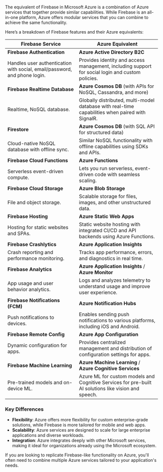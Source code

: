 The equivalent of Firebase in Microsoft Azure is a combination of Azure services that together provide similar capabilities. While Firebase is an all-in-one platform, Azure offers modular services that you can combine to achieve the same functionality.

Here’s a breakdown of Firebase features and their Azure equivalents:

| **Firebase Service**                     | **Azure Equivalent**                                                                                     |
|------------------------------------------|----------------------------------------------------------------------------------------------------------|
| **Firebase Authentication**              | **Azure Active Directory B2C**                                                                          |
| Handles user authentication with social, email/password, and phone login.   | Provides identity and access management, including support for social login and custom policies.         |
| **Firebase Realtime Database**           | **Azure Cosmos DB** (with APIs for NoSQL, Cassandra, and more)                                          |
| Realtime, NoSQL database.                | Globally distributed, multi-model database with real-time capabilities when paired with SignalR.        |
| **Firestore**                            | **Azure Cosmos DB** (with SQL API for structured data)                                                  |
| Cloud-native NoSQL database with offline sync.   | Similar NoSQL functionality with offline capabilities using SDKs and APIs.                             |
| **Firebase Cloud Functions**             | **Azure Functions**                                                                                     |
| Serverless event-driven compute.         | Lets you run serverless, event-driven code with seamless scaling.                                       |
| **Firebase Cloud Storage**               | **Azure Blob Storage**                                                                                  |
| File and object storage.                 | Scalable storage for files, images, and other unstructured data.                                        |
| **Firebase Hosting**                     | **Azure Static Web Apps**                                                                               |
| Hosting for static websites and SPAs.    | Static website hosting with integrated CI/CD and API backends using Azure Functions.                    |
| **Firebase Crashlytics**                 | **Azure Application Insights**                                                                          |
| Crash reporting and performance monitoring. | Tracks app performance, errors, and diagnostics in real time.                                          |
| **Firebase Analytics**                   | **Azure Application Insights** / **Azure Monitor**                                                     |
| App usage and user behavior analytics.   | Logs and analyzes telemetry to understand usage and improve user experience.                            |
| **Firebase Notifications (FCM)**         | **Azure Notification Hubs**                                                                             |
| Push notifications to devices.           | Enables sending push notifications to various platforms, including iOS and Android.                     |
| **Firebase Remote Config**               | **Azure App Configuration**                                                                             |
| Dynamic configuration for apps.          | Provides centralized management and distribution of configuration settings for apps.                    |
| **Firebase Machine Learning**            | **Azure Machine Learning** / **Azure Cognitive Services**                                              |
| Pre-trained models and on-device ML.     | Azure ML for custom models and Cognitive Services for pre-built AI solutions like vision and speech.     |

### Key Differences
- **Flexibility**: Azure offers more flexibility for custom enterprise-grade solutions, while Firebase is more tailored for mobile and web apps.
- **Scalability**: Azure services are designed to scale for large enterprise applications and diverse workloads.
- **Integration**: Azure integrates deeply with other Microsoft services, making it ideal for organizations already using the Microsoft ecosystem.

If you are looking to replicate Firebase-like functionality on Azure, you'll often need to combine multiple Azure services tailored to your application's needs.